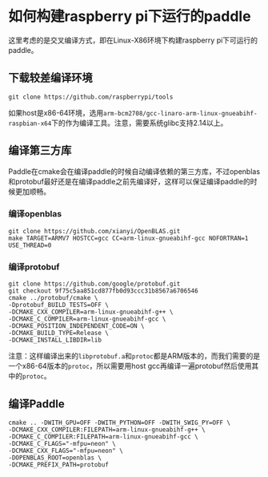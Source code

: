 # 如何构建raspberry pi下运行的paddle

这里考虑的是交叉编译方式，即在Linux-X86环境下构建raspberry pi下可运行的paddle。

## 下载较差编译环境
```
git clone https://github.com/raspberrypi/tools
```
如果host是x86-64环境，选用`arm-bcm2708/gcc-linaro-arm-linux-gnueabihf-raspbian-x64`下的作为编译工具。注意，需要系统glibc支持2.14以上。


## 编译第三方库
Paddle在cmake会在编译paddle的时候自动编译依赖的第三方库，不过openblas和protobuf最好还是在编译paddle之前先编译好，这样可以保证编译paddle的时候更加顺畅。

### 编译openblas
```
git clone https://github.com/xianyi/OpenBLAS.git
make TARGET=ARMV7 HOSTCC=gcc CC=arm-linux-gnueabihf-gcc NOFORTRAN=1 USE_THREAD=0
```

### 编译protobuf
```
git clone https://github.com/google/protobuf.git
git checkout 9f75c5aa851cd877fb0d93ccc31b8567a6706546
cmake ../protobuf/cmake \
-Dprotobuf_BUILD_TESTS=OFF \
-DCMAKE_CXX_COMPILER=arm-linux-gnueabihf-g++ \
-DCMAKE_C_COMPILER=arm-linux-gnueabihf-gcc \
-DCMAKE_POSITION_INDEPENDENT_CODE=ON \
-DCMAKE_BUILD_TYPE=Release \
-DCMAKE_INSTALL_LIBDIR=lib
```
注意：这样编译出来的`libprotobuf.a`和`protoc`都是ARM版本的，而我们需要的是一个x86-64版本的`protoc`，所以需要用host gcc再编译一遍protobuf然后使用其中的`protoc`。


## 编译Paddle
```
cmake .. -DWITH_GPU=OFF -DWITH_PYTHON=OFF -DWITH_SWIG_PY=OFF \
-DCMAKE_CXX_COMPILER:FILEPATH=arm-linux-gnueabihf-g++ \
-DCMAKE_C_COMPILER:FILEPATH=arm-linux-gnueabihf-gcc \
-DCMAKE_C_FLAGS="-mfpu=neon" \
-DCMAKE_CXX_FLAGS="-mfpu=neon" \
-DOPENBLAS_ROOT=openblas \
-DCMAKE_PREFIX_PATH=protobuf
```
